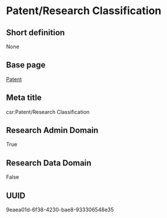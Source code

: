 # Patent/Research Classification
## Short definition
None
## Base page
[Patent](../Objects/Patent.md)
## Meta title
csr:Patent/Research Classification
## Research Admin Domain
True
## Research Data Domain
False
## UUID
9eaea01d-6f38-4230-bae8-933306548e35
